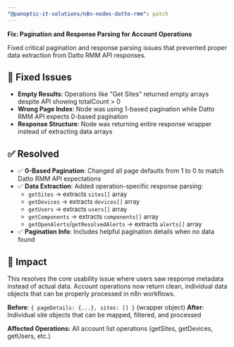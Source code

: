 ```yaml
---
"@panoptic-it-solutions/n8n-nodes-datto-rmm": patch
---
```


**Fix: Pagination and Response Parsing for Account Operations**

Fixed critical pagination and response parsing issues that prevented proper data extraction from Datto RMM API responses.

## 🐛 Fixed Issues
- **Empty Results**: Operations like "Get Sites" returned empty arrays despite API showing totalCount > 0
- **Wrong Page Index**: Node was using 1-based pagination while Datto RMM API expects 0-based pagination  
- **Response Structure**: Node was returning entire response wrapper instead of extracting data arrays

## ✅ Resolved
- ✅ **0-Based Pagination**: Changed all page defaults from 1 to 0 to match Datto RMM API expectations
- ✅ **Data Extraction**: Added operation-specific response parsing:
  - `getSites` → extracts `sites[]` array
  - `getDevices` → extracts `devices[]` array  
  - `getUsers` → extracts `users[]` array
  - `getComponents` → extracts `components[]` array
  - `getOpenAlerts`/`getResolvedAlerts` → extracts `alerts[]` array
- ✅ **Pagination Info**: Includes helpful pagination details when no data found

## 🎯 Impact
This resolves the core usability issue where users saw response metadata instead of actual data. Account operations now return clean, individual data objects that can be properly processed in n8n workflows.

**Before**: `{ pageDetails: {...}, sites: [] }` (wrapper object)
**After**: Individual site objects that can be mapped, filtered, and processed

**Affected Operations:** All account list operations (getSites, getDevices, getUsers, etc.) 